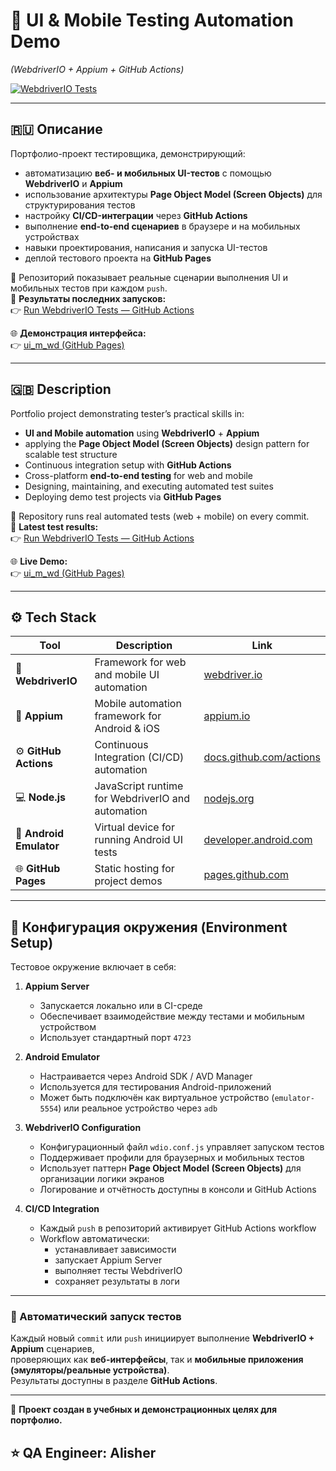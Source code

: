 # 📱 UI & Mobile Testing Automation Demo

_(WebdriverIO + Appium + GitHub Actions)_

[![WebdriverIO Tests](https://github.com/ja777mail/ui_m_wd/actions/workflows/ci_webdriver.yml/badge.svg)](https://github.com/ja777mail/ui_m_wd/actions/workflows/ci_webdriver.yml)

---

## 🇷🇺 Описание

Портфолио-проект тестировщика, демонстрирующий:

- автоматизацию **веб- и мобильных UI-тестов** с помощью **WebdriverIO** и **Appium**
- использование архитектуры **Page Object Model (Screen Objects)** для структурирования тестов
- настройку **CI/CD-интеграции** через **GitHub Actions**
- выполнение **end-to-end сценариев** в браузере и на мобильных устройствах
- навыки проектирования, написания и запуска UI-тестов
- деплой тестового проекта на **GitHub Pages**

📂 Репозиторий показывает реальные сценарии выполнения UI и мобильных тестов при каждом `push`.  
🔗 **Результаты последних запусков:**  
👉 [Run WebdriverIO Tests — GitHub Actions](https://github.com/ja777mail/ui_m_wd/actions/workflows/ci_webdriver.yml)

🌐 **Демонстрация интерфейса:**  
👉 [ui_m_wd (GitHub Pages)](https://ja777mail.github.io/ui_m_wd/)

---

## 🇬🇧 Description

Portfolio project demonstrating tester’s practical skills in:

- **UI and Mobile automation** using **WebdriverIO** + **Appium**
- applying the **Page Object Model (Screen Objects)** design pattern for scalable test structure
- Continuous integration setup with **GitHub Actions**
- Cross-platform **end-to-end testing** for web and mobile
- Designing, maintaining, and executing automated test suites
- Deploying demo test projects via **GitHub Pages**

📂 Repository runs real automated tests (web + mobile) on every commit.  
🔗 **Latest test results:**  
👉 [Run WebdriverIO Tests — GitHub Actions](https://github.com/ja777mail/ui_m_wd/actions/workflows/ci_webdriver.yml)

🌐 **Live Demo:**  
👉 [ui_m_wd (GitHub Pages)](https://ja777mail.github.io/ui_m_wd/)

---

## ⚙️ Tech Stack

| Tool                    | Description                                       | Link                                                                       |
| ----------------------- | ------------------------------------------------- | -------------------------------------------------------------------------- |
| 🧭 **WebdriverIO**      | Framework for web and mobile UI automation        | [webdriver.io](https://webdriver.io/)                                      |
| 📱 **Appium**           | Mobile automation framework for Android & iOS     | [appium.io](https://appium.io/)                                            |
| ⚙️ **GitHub Actions**   | Continuous Integration (CI/CD) automation         | [docs.github.com/actions](https://docs.github.com/actions)                 |
| 💻 **Node.js**          | JavaScript runtime for WebdriverIO and automation | [nodejs.org](https://nodejs.org/)                                          |
| 🤖 **Android Emulator** | Virtual device for running Android UI tests       | [developer.android.com](https://developer.android.com/studio/run/emulator) |
| 🌐 **GitHub Pages**     | Static hosting for project demos                  | [pages.github.com](https://pages.github.com/)                              |

---

## 🧰 Конфигурация окружения (Environment Setup)

Тестовое окружение включает в себя:

1. **Appium Server**

   - Запускается локально или в CI-среде
   - Обеспечивает взаимодействие между тестами и мобильным устройством
   - Использует стандартный порт `4723`

2. **Android Emulator**

   - Настраивается через Android SDK / AVD Manager
   - Используется для тестирования Android-приложений
   - Может быть подключён как виртуальное устройство (`emulator-5554`) или реальное устройство через `adb`

3. **WebdriverIO Configuration**

   - Конфигурационный файл `wdio.conf.js` управляет запуском тестов
   - Поддерживает профили для браузерных и мобильных тестов
   - Использует паттерн **Page Object Model (Screen Objects)** для организации логики экранов
   - Логирование и отчётность доступны в консоли и GitHub Actions

4. **CI/CD Integration**
   - Каждый `push` в репозиторий активирует GitHub Actions workflow
   - Workflow автоматически:
     - устанавливает зависимости
     - запускает Appium Server
     - выполняет тесты WebdriverIO
     - сохраняет результаты в логи

---

### 🧩 Автоматический запуск тестов

Каждый новый `commit` или `push` инициирует выполнение **WebdriverIO + Appium** сценариев,  
проверяющих как **веб-интерфейсы**, так и **мобильные приложения (эмуляторы/реальные устройства)**.  
Результаты доступны в разделе **GitHub Actions**.

---

📌 **Проект создан в учебных и демонстрационных целях для портфолио.**

## ⭐ QA Engineer: Alisher

